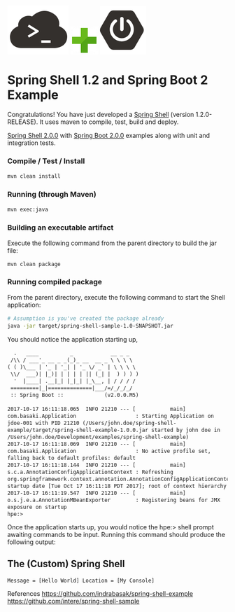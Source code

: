 
![](/src/main/resources/static/spring-shell.png) ![](/src/main/resources/static/plus.png) ![](/src/main/resources/static/spring-boot.png)

Spring Shell 1.2 and Spring Boot 2 Example
=====================================================
Congratulations! You have just developed a [Spring Shell](https://projects.spring.io/spring-shell/) (version 1.2.0-RELEASE). 
It uses maven to compile, test, build and deploy.

[Spring Shell 2.0.0](https://docs.spring.io/spring-shell/docs/2.0.0.M2/reference/htmlsingle/#_getting_started) 
with [Spring Boot 2.0.0](https://docs.spring.io/spring-boot/docs/2.0.0.M5/reference/htmlsingle/) examples along with unit and integration tests.

### Compile / Test / Install
```bash
mvn clean install
```

### Running (through Maven)
```bash
mvn exec:java
```

### Building an executable artifact
Execute the following command from the parent directory to build the jar file:
```bash
mvn clean package
```

### Running compiled package
From the parent directory, execute the following command to start the Shell application:
```bash
# Assumption is you've created the package already
java -jar target/spring-shell-sample-1.0-SNAPSHOT.jar
```

You should notice the application starting up,
```
  .   ____          _            __ _ _
 /\\ / ___'_ __ _ _(_)_ __  __ _ \ \ \ \
( ( )\___ | '_ | '_| | '_ \/ _` | \ \ \ \
 \\/  ___)| |_)| | | | | || (_| |  ) ) ) )
  '  |____| .__|_| |_|_| |_\__, | / / / /
 =========|_|==============|___/=/_/_/_/
 :: Spring Boot ::             (v2.0.0.M5)

2017-10-17 16:11:18.065  INFO 21210 --- [           main] com.basaki.Application                   : Starting Application on jdoe-001 with PID 21210 (/Users/john.doe/spring-shell-example/target/spring-shell-example-1.0.0.jar started by john doe in /Users/john.doe/Development/examples/spring-shell-example)
2017-10-17 16:11:18.069  INFO 21210 --- [           main] com.basaki.Application                   : No active profile set, falling back to default profiles: default
2017-10-17 16:11:18.144  INFO 21210 --- [           main] s.c.a.AnnotationConfigApplicationContext : Refreshing org.springframework.context.annotation.AnnotationConfigApplicationContext@34033bd0: startup date [Tue Oct 17 16:11:18 PDT 2017]; root of context hierarchy
2017-10-17 16:11:19.547  INFO 21210 --- [           main] o.s.j.e.a.AnnotationMBeanExporter        : Registering beans for JMX exposure on startup
hpe:>
```

Once the application starts up, you would notice the hpe:> shell prompt awaiting commands to be input.
Running this command should produce the following output:

## The (Custom) Spring Shell 
```shell
Message = [Hello World] Location = [My Console]
```

References
https://github.com/indrabasak/spring-shell-example
https://github.com/intere/spring-shell-sample
